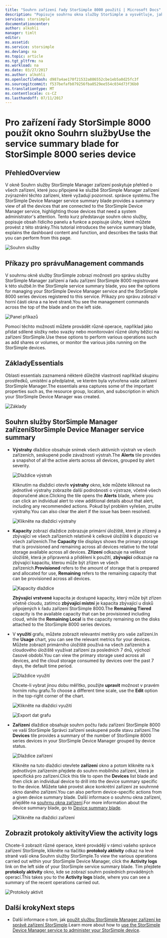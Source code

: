 ```yaml
---
title: "Souhrn zařízení řady StorSimple 8000 použití | Microsoft Docs"
description: "Popisuje souhrnu okna služby StorSimple a vysvětluje, jak použít jej k monitorování stavu vašeho řešení StorSimple."
services: storsimple
documentationcenter: 
author: alkohli
manager: timlt
editor: 
ms.assetid: 
ms.service: storsimple
ms.devlang: na
ms.topic: article
ms.tgt_pltfrm: na
ms.workload: na
ms.date: 03/27/2017
ms.author: alkohli
ms.openlocfilehash: d987a4ae170f21532a886552cbe1eb5a0d25fc3f
ms.sourcegitcommit: f537befafb079256fba0529ee554c034d73f36b0
ms.translationtype: MT
ms.contentlocale: cs-CZ
ms.lasthandoff: 07/11/2017
---
```

# <a name="use-the-service-summary-blade-for-storsimple-8000-series-device"></a><span data-ttu-id="bb3b7-103">Pro zařízení řady StorSimple 8000 použít okno Souhrn služby</span><span class="sxs-lookup"><span data-stu-id="bb3b7-103">Use the service summary blade for StorSimple 8000 series device</span></span>

## <a name="overview"></a><span data-ttu-id="bb3b7-104">Přehled</span><span class="sxs-lookup"><span data-stu-id="bb3b7-104">Overview</span></span>

<span data-ttu-id="bb3b7-105">V okně Souhrn služby StorSimple Manager zařízení poskytuje přehled o všech zařízení, které jsou připojené ke službě StorSimple Manager zařízení zvýraznění těchto zařízení, které vyžadují pozornost. správce systému.</span><span class="sxs-lookup"><span data-stu-id="bb3b7-105">The StorSimple Device Manager service summary blade provides a summary view of all the devices that are connected to the StorSimple Device Manager service, highlighting those devices that need a system administrator's attention.</span></span> <span data-ttu-id="bb3b7-106">Tento kurz představuje souhrn okno služby, popisuje obsah řídicího panelu a funkce a popisuje úlohy, které můžete provést z této stránky.</span><span class="sxs-lookup"><span data-stu-id="bb3b7-106">This tutorial introduces the service summary blade, explains the dashboard content and function, and describes the tasks that you can perform from this page.</span></span>

![Souhrn služby](./media/storsimple-8000-service-dashboard/service-summary1.png)


## <a name="management-commands"></a><span data-ttu-id="bb3b7-108">Příkazy pro správu</span><span class="sxs-lookup"><span data-stu-id="bb3b7-108">Management commands</span></span>

<span data-ttu-id="bb3b7-109">V souhrnu okně služby StorSimple zobrazí možnosti pro správu služby StorSimple Manager zařízení a řadu zařízení StorSimple 8000 registrované k této službě.</span><span class="sxs-lookup"><span data-stu-id="bb3b7-109">In the StorSimple service summary blade, you see the options for managing your StorSimple Device Manager service and the StorSimple 8000 series devices registered to this service.</span></span> <span data-ttu-id="bb3b7-110">Příkazy pro správu zobrazí v horní části okna a na levé straně.</span><span class="sxs-lookup"><span data-stu-id="bb3b7-110">You see the management commands across the top of the blade and on the left side.</span></span>

![Panel příkazů](./media/storsimple-8000-service-dashboard/service-summary2.png)

<span data-ttu-id="bb3b7-112">Pomocí těchto možností můžete provádět různé operace, například jako přidat sdílené složky nebo svazky nebo monitorování různé úlohy běžící na zařízení StorSimple.</span><span class="sxs-lookup"><span data-stu-id="bb3b7-112">Use these options to perform various operations such as add shares or volumes, or monitor the various jobs running on the StorSimple devices.</span></span>


## <a name="essentials"></a><span data-ttu-id="bb3b7-113">Základy</span><span class="sxs-lookup"><span data-stu-id="bb3b7-113">Essentials</span></span>

<span data-ttu-id="bb3b7-114">Oblasti essentials zaznamená některé důležité vlastnosti například skupinu prostředků, umístění a předplatné, ve kterém byla vytvořena vaše zařízení StorSimple Manager.</span><span class="sxs-lookup"><span data-stu-id="bb3b7-114">The essentials area captures some of the important properties such as, the resource group, location, and subscription in which your StorSimple Device Manager was created.</span></span>

![Základy](./media/storsimple-8000-service-dashboard/service-summary3.png)

## <a name="storsimple-device-manager-service-summary"></a><span data-ttu-id="bb3b7-116">Souhrn služby StorSimple Manager zařízení</span><span class="sxs-lookup"><span data-stu-id="bb3b7-116">StorSimple Device Manager service summary</span></span>

* <span data-ttu-id="bb3b7-117">**Výstrahy** dlaždice obsahuje snímek všech aktivních výstrah ve všech zařízeních, seskupené podle závažnosti výstrah.</span><span class="sxs-lookup"><span data-stu-id="bb3b7-117">The **Alerts** tile provides a snapshot of all the active alerts across all devices, grouped by alert severity.</span></span>

    ![Dlaždice výstrah](./media/storsimple-8000-service-dashboard/service-summary4.png)

    <span data-ttu-id="bb3b7-119">Kliknutím na dlaždici otevře **výstrahy** okno, kde můžete kliknout na jednotlivé výstrahy zobrazíte další podrobnosti o výstraze, včetně všech doporučené akce.</span><span class="sxs-lookup"><span data-stu-id="bb3b7-119">Clicking the tile opens the **Alerts** blade, where you can click an individual alert to view additional details about that alert, including any recommended actions.</span></span> <span data-ttu-id="bb3b7-120">Pokud byl problém vyřešen, zrušte výstrahy.</span><span class="sxs-lookup"><span data-stu-id="bb3b7-120">You can also clear the alert if the issue has been resolved.</span></span>

    ![Klikněte na dlaždici výstrahy](./media/storsimple-8000-service-dashboard/service-summary8.png)

* <span data-ttu-id="bb3b7-122">**Kapacity** zobrazí dlaždice zobrazuje primární úložiště, které je zřízený a zbývající ve všech zařízeních relativně k celkové úložiště k dispozici ve všech zařízeních.</span><span class="sxs-lookup"><span data-stu-id="bb3b7-122">The **Capacity** tile displays shows the primary storage that is provisioned and remaining across all devices relative to the total storage available across all devices.</span></span> <span data-ttu-id="bb3b7-123">**Zřízení** odkazuje na velikost úložiště, která je připravená a přidělení k použití, **zbývající** odkazuje na zbývající kapacitu, kterou může být zřízen ve všech zařízeních.</span><span class="sxs-lookup"><span data-stu-id="bb3b7-123">**Provisioned** refers to the amount of storage that is prepared and allocated for use, **Remaining** refers to the remaining capacity that can be provisioned across all devices.</span></span>

    ![Kapacity dlaždice](./media/storsimple-8000-service-dashboard/service-summary6.png)

    <span data-ttu-id="bb3b7-125">**Zbývající vrstvené** kapacita je dostupné kapacity, který může být zřízen včetně cloudu, zatímco **zbývající místní** je kapacita zbývající u disků připojených k řadu zařízení StorSimple 8000.</span><span class="sxs-lookup"><span data-stu-id="bb3b7-125">The **Remaining Tiered** capacity is the available capacity that can be provisioned including cloud, while the **Remaining Local** is the capacity remaining on the disks attached to the StorSimple 8000 series devices.</span></span>


* <span data-ttu-id="bb3b7-126">V **využití** grafu, můžete zobrazit relevantní metriky pro vaše zařízení.</span><span class="sxs-lookup"><span data-stu-id="bb3b7-126">In the **Usage** chart, you can see the relevant metrics for your devices.</span></span> <span data-ttu-id="bb3b7-127">Můžete zobrazit primárního úložiště používá na všech zařízeních a cloudového úložiště využívat zařízení za posledních 7 dnů, výchozí časové období.</span><span class="sxs-lookup"><span data-stu-id="bb3b7-127">You can view the primary storage used across all devices, and the cloud storage consumed by devices over the past 7 days, the default time period.</span></span> 

    ![Dlaždice využití](./media/storsimple-8000-service-dashboard/service-summary7.png) 

    <span data-ttu-id="bb3b7-129">Chcete-li vybrat jinou dobu měřítko, použijte **upravit** možnost v pravém horním rohu grafu.</span><span class="sxs-lookup"><span data-stu-id="bb3b7-129">To choose a different time scale, use the **Edit** option in the top-right corner of the chart.</span></span>

     ![Klikněte na dlaždici využití](./media/storsimple-8000-service-dashboard/service-summary10.png)

     ![Export dat grafu](./media/storsimple-8000-service-dashboard/service-summary11.png)

* <span data-ttu-id="bb3b7-132">**Zařízení** dlaždice obsahuje souhrn počtu řadu zařízení StorSimple 8000 ve vaší StorSimple Správci zařízení seskupené podle stavu zařízení.</span><span class="sxs-lookup"><span data-stu-id="bb3b7-132">The **Devices** tile provides a summary of the number of StorSimple 8000 series devices in your StorSimple Device Manager grouped by device status.</span></span> 

    ![Dlaždice zařízení](./media/storsimple-8000-service-dashboard/service-summary5.png)

    <span data-ttu-id="bb3b7-134">Klikněte na tuto dlaždici otevřete **zařízení** okno a potom klikněte na k jednotlivým zařízením přejdete do souhrn mobilního zařízení, která je specifická pro zařízení.</span><span class="sxs-lookup"><span data-stu-id="bb3b7-134">Click this tile to open the **Devices** list blade and then click an individual device to drill into the device summary specific to the device.</span></span> <span data-ttu-id="bb3b7-135">Můžete také provést akce konkrétní zařízení ze souhrnné okno daného zařízení.</span><span class="sxs-lookup"><span data-stu-id="bb3b7-135">You can also perform device-specific actions from a given device summary blade.</span></span> <span data-ttu-id="bb3b7-136">Další informace o souhrnu okna zařízení, přejděte na [souhrnu okna zařízení](storsimple-8000-device-dashboard.md).</span><span class="sxs-lookup"><span data-stu-id="bb3b7-136">For more information about the device summary blade, go to [Device summary blade](storsimple-8000-device-dashboard.md).</span></span>

    ![Klikněte na dlaždici zařízení](./media/storsimple-8000-service-dashboard/service-summary9.png)

## <a name="view-the-activity-logs"></a><span data-ttu-id="bb3b7-138">Zobrazit protokoly aktivity</span><span class="sxs-lookup"><span data-stu-id="bb3b7-138">View the activity logs</span></span>

<span data-ttu-id="bb3b7-139">Chcete-li zobrazit různé operace, které provádějí v rámci vašeho správce zařízení StorSimple, klikněte na tlačítko **protokoly aktivity** odkaz na levé straně vaší okna Souhrn služby StorSimple.</span><span class="sxs-lookup"><span data-stu-id="bb3b7-139">To view the various operations carried out within your StorSimple Device Manager, click the **Activity logs** link on the left side of your StorSimple service summary blade.</span></span> <span data-ttu-id="bb3b7-140">Tím přejdete **protokoly aktivity** okno, kde se zobrazí souhrn posledních prováděných operací.</span><span class="sxs-lookup"><span data-stu-id="bb3b7-140">This takes you to the **Activity logs** blade, where you can see a summary of the recent operations carried out.</span></span>

![Protokoly aktivit](./media/storsimple-8000-service-dashboard/activity-logs1.png)
## <a name="next-steps"></a><span data-ttu-id="bb3b7-142">Další kroky</span><span class="sxs-lookup"><span data-stu-id="bb3b7-142">Next steps</span></span>

* <span data-ttu-id="bb3b7-143">Další informace o tom, jak [použít službu StorSimple Manager zařízení ke správě zařízení StorSimple](storsimple-8000-manager-service-administration.md).</span><span class="sxs-lookup"><span data-stu-id="bb3b7-143">Learn more about how to [use the StorSimple Device Manager service to administer your StorSimple device](storsimple-8000-manager-service-administration.md).</span></span>

